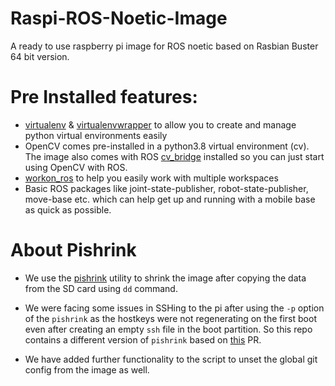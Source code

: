 # Raspi-ROS-Noetic-Image
A ready to use raspberry pi image for ROS noetic based on Rasbian Buster 64 bit version. 

# Pre Installed features:
 * [virtualenv](https://virtualenv.pypa.io/en/latest/) & [virtualenvwrapper](https://virtualenvwrapper.readthedocs.io/en/latest/) to allow you to create and manage python virtual environments easily
 * OpenCV comes pre-installed in a python3.8 virtual environment (cv). The image also comes with ROS [cv_bridge](http://wiki.ros.org/cv_bridge) installed so you can just start using OpenCV with ROS.
 * [workon_ros](https://github.com/jasmeet0915/workon_ros) to help you easily work with multiple workspaces
 * Basic ROS packages like joint-state-publisher, robot-state-publisher, move-base etc. which can help get up and running with a mobile base as quick as possible.

# About Pishrink
 * We use the [pishrink](https://github.com/Drewsif/PiShrink) utility to shrink the image after copying the data from the SD card using `dd` command.

 * We were facing some issues in SSHing to the pi after using the `-p` option of the `pishrink` as the hostkeys were not regenerating on the first boot even after creating an empty `ssh` file in the boot partition. So this repo contains a different version of `pishrink` based on [this](https://github.com/Drewsif/PiShrink/pull/176) PR. 
 
 * We have added further functionality to the script to unset the global git config from the image as well.
